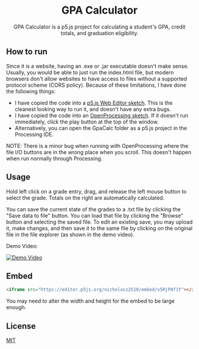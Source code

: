 <h1 align="center">GPA Calculator</h1>

<p align="center">GPA Calculator is a p5.js project for calculating a student's GPA, credit totals, and graduation eligibility.</p> 

## How to run

Since it is a website, having an .exe or .jar executable doesn't make sense. Usually, you would be able to just run the index.html file, but modern browsers don't allow websites to have access to files without a supported protocol scheme (CORS policy). Because of these limitations, I have done the following things:
* I have copied the code into a [p5.js Web Editor sketch](https://editor.p5js.org/nicholasz2510/present/v5RjPAf1Y). This is the cleanest looking way to run it, and doesn't have any extra bugs. 
* I have copied the code into an [OpenProcessing sketch](https://www.openprocessing.org/sketch/864460). If it doesn't run immediately, click the play button at the top of the window. 
* Alternatively, you can open the GpaCalc folder as a p5.js project in the Processing IDE.

NOTE: There is a minor bug when running with OpenProcessing where the file I/O buttons are in the wrong place when you scroll. 
This doesn't happen when run normally through Processing. 

## Usage

Hold left click on a grade entry, drag, and release the left mouse button to select the grade. Totals on the right are automatically calculated. 

You can save the current state of the grades to a .txt file by clicking the "Save data to file" button. You can load that file by clicking the "Browse" button and selecting the saved file. To edit an existing save, you may upload it, make changes, and then save it to the same file by clicking on the original file in the file explorer (as shown in the demo video). 

Demo Video: 

[![Demo Video](http://img.youtube.com/vi/ReXjAboYYMo/0.jpg)](http://www.youtube.com/watch?v=ReXjAboYYMo "GPA Calculator Demo")

## Embed

```html
<iframe src="https://editor.p5js.org/nicholasz2510/embed/v5RjPAf1Y"></iframe>
```
You may need to alter the width and height for the embed to be large enough. 

## License
[MIT](https://choosealicense.com/licenses/mit/)
